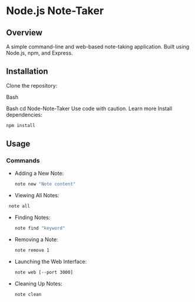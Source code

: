 # Node.js Note-Taker

## Overview

A simple command-line and web-based note-taking application.
Built using Node.js, npm, and Express.
## Installation

Clone the repository:

Bash


Bash
cd Node-Note-Taker
Use code with caution. Learn more
Install dependencies:

```Bash
npm install
```
## Usage

### Commands

- Adding a New Note:
  ```bash
  note new "Note content"
  ```

- Viewing All Notes:
 ```bash
  note all
```
  
- Finding Notes:
   ```bash
  note find "keyword"
   ```
  
- Removing a Note:
   ```bash
  note remove 1
   ```
  
- Launching the Web Interface:
   ```bash
  note web [--port 3000]
   ```

- Cleaning Up Notes:
  ```bash
  note clean
   ```




